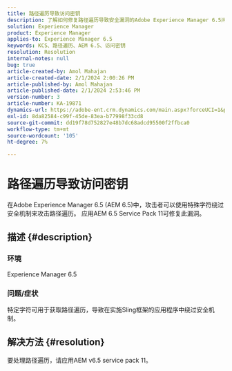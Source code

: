 ```yaml
---
title: 路径遍历导致访问密钥
description: 了解如何修复路径遍历导致安全漏洞的Adobe Experience Manager 6.5问题。 应用Service Pack 11。
solution: Experience Manager
product: Experience Manager
applies-to: Experience Manager 6.5
keywords: KCS、路径遍历、AEM 6.5、访问密钥
resolution: Resolution
internal-notes: null
bug: true
article-created-by: Amol Mahajan
article-created-date: 2/1/2024 2:00:26 PM
article-published-by: Amol Mahajan
article-published-date: 2/1/2024 2:53:46 PM
version-number: 3
article-number: KA-19871
dynamics-url: https://adobe-ent.crm.dynamics.com/main.aspx?forceUCI=1&pagetype=entityrecord&etn=knowledgearticle&id=5e44cd3b-0ac1-ee11-9079-6045bd0065f9
exl-id: 8da82584-c99f-45de-83ea-b77998f33cd8
source-git-commit: dd19f78d752827e48b7dc68adcd95500f2ffbca0
workflow-type: tm+mt
source-wordcount: '105'
ht-degree: 7%

---
```


# 路径遍历导致访问密钥


在Adobe Experience Manager 6.5 (AEM 6.5)中，攻击者可以使用特殊字符绕过安全机制来攻击路径遍历。 应用AEM 6.5 Service Pack 11可修复此漏洞。

## 描述 {#description}


### <b>环境</b>

Experience Manager 6.5



### <b>问题/症状</b>

特定字符可用于获取路径遍历，导致在实施Sling框架的应用程序中绕过安全机制。


## 解决方法 {#resolution}

要处理路径遍历，请应用AEM v6.5 service pack 11。
